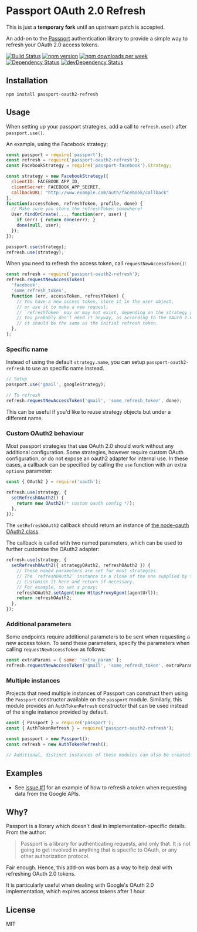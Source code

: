# Passport OAuth 2.0 Refresh

This is just a **temporary fork** until an upstream patch is accepted.

An add-on to the [Passport](http://passportjs.org) authentication library to provide a simple way to refresh your OAuth 2.0 access tokens.

[![Build Status](https://github.com/fiznool/passport-oauth2-refresh/workflows/Node.js%20CI/badge.svg)](https://github.com/fiznool/passport-oauth2-refresh/workflows/Node.js%20CI/badge.svg)
[![npm version](https://img.shields.io/npm/v/passport-oauth2-refresh)](https://img.shields.io/npm/v/passport-oauth2-refresh)
[![npm downloads per week](https://img.shields.io/npm/dw/passport-oauth2-refresh?color=blue)](https://img.shields.io/npm/dw/passport-oauth2-refresh?color=blue)
[![Dependency Status](https://david-dm.org/fiznool/passport-oauth2-refresh.svg)](https://david-dm.org/fiznool/passport-oauth2-refresh)
[![devDependency Status](https://david-dm.org/fiznool/passport-oauth2-refresh/dev-status.svg)](https://david-dm.org/fiznool/passport-oauth2-refresh#info=devDependencies)

## Installation

```
npm install passport-oauth2-refresh
```

## Usage

When setting up your passport strategies, add a call to `refresh.use()` after `passport.use()`.

An example, using the Facebook strategy:

```js
const passport = require('passport');
const refresh = require('passport-oauth2-refresh');
const FacebookStrategy = require('passport-facebook').Strategy;

const strategy = new FacebookStrategy({
  clientID: FACEBOOK_APP_ID,
  clientSecret: FACEBOOK_APP_SECRET,
  callbackURL: "http://www.example.com/auth/facebook/callback"
},
function(accessToken, refreshToken, profile, done) {
  // Make sure you store the refreshToken somewhere!
  User.findOrCreate(..., function(err, user) {
    if (err) { return done(err); }
    done(null, user);
  });
});

passport.use(strategy);
refresh.use(strategy);
```

When you need to refresh the access token, call `requestNewAccessToken()`:

```js
const refresh = require('passport-oauth2-refresh');
refresh.requestNewAccessToken(
  'facebook',
  'some_refresh_token',
  function (err, accessToken, refreshToken) {
    // You have a new access token, store it in the user object,
    // or use it to make a new request.
    // `refreshToken` may or may not exist, depending on the strategy you are using.
    // You probably don't need it anyway, as according to the OAuth 2.0 spec,
    // it should be the same as the initial refresh token.
  },
);
```

### Specific name

Instead of using the default `strategy.name`, you can setup `passport-oauth2-refresh` to use an specific name instead.

```js
// Setup
passport.use('gmail', googleStrategy);

// To refresh
refresh.requestNewAccessToken('gmail', 'some_refresh_token', done);
```

This can be useful if you'd like to reuse strategy objects but under a different name.

### Custom OAuth2 behaviour

Most passport strategies that use OAuth 2.0 should work without any additional configuration. Some strategies, however require custom OAuth configuration, or do not expose an oauth2 adapter for internal use. In these cases, a callback can be specified by calling the `use` function with an extra `options` parameter:

```js
const { OAuth2 } = require('oauth');

refresh.use(strategy, {
  setRefreshOAuth2() {
    return new OAuth2(/* custom oauth config */);
  },
});
```

The `setRefreshOAuth2` callback should return an instance of [the node-oauth OAuth2 class](https://github.com/ciaranj/node-oauth#oauth20).

The callback is called with two named parameters, which can be used to further customise the OAuth2 adapter:

```js
refresh.use(strategy, {
  setRefreshOAuth2({ strategyOAuth2, refreshOAuth2 }) {
    // These named parameters are set for most strategies.
    // The `refreshOAuth2` instance is a clone of the one supplied by the strategy, inheriting most of its config.
    // Customise it here and return if necessary.
    // For example, to set a proxy:
    refreshOAuth2.setAgent(new HttpsProxyAgent(agentUrl));
    return refreshOAuth2;
  },
});
```

### Additional parameters

Some endpoints require additional parameters to be sent when requesting a new access token. To send these parameters, specify the parameters when calling `requestNewAccessToken` as follows:

```js
const extraParams = { some: 'extra_param' };
refresh.requestNewAccessToken('gmail', 'some_refresh_token', extraParams, done);
```

### Multiple instances

Projects that need multiple instances of Passport can construct them using the `Passport`
constructor available on the `passport` module. Similarly, this module provides
an `AuthTokenRefresh` constructor that can be used instead of the single instance provided
by default.

```javascript
const { Passport } = require('passport');
const { AuthTokenRefresh } = require('passport-oauth2-refresh');

const passport = new Passport();
const refresh = new AuthTokenRefresh();

// Additional, distinct instances of these modules can also be created
```

## Examples

- See [issue #1](https://github.com/fiznool/passport-oauth2-refresh/issues/1) for an example of how to refresh a token when requesting data from the Google APIs.

## Why?

Passport is a library which doesn't deal in implementation-specific details. From the author:

> Passport is a library for authenticating requests, and only that. It is not going to get involved in anything that is specific to OAuth, or any other authorization protocol.

Fair enough. Hence, this add-on was born as a way to help deal with refreshing OAuth 2.0 tokens.

It is particularly useful when dealing with Google's OAuth 2.0 implementation, which expires access tokens after 1 hour.

## License

MIT
